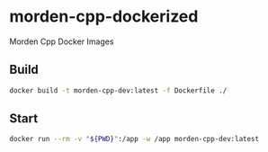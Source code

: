 # morden-cpp-dockerized
Morden Cpp Docker Images

## Build

```bash
docker build -t morden-cpp-dev:latest -f Dockerfile ./
```

## Start

```bash
docker run --rm -v "${PWD}":/app -w /app morden-cpp-dev:latest
```
